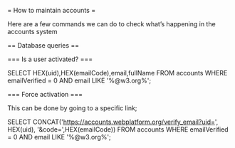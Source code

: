 = How to maintain accounts =

Here are a few commands we can do to check what’s happening in the accounts system

== Database queries ==

=== Is a user activated? ===

  SELECT HEX(uid),HEX(emailCode),email,fullName FROM accounts WHERE emailVerified = 0 AND email LIKE '%@w3.org%';

=== Force activation ===

This can be done by going to a specific link;

  SELECT CONCAT('https://accounts.webplatform.org/verify_email?uid=', HEX(uid), '&code=',HEX(emailCode)) FROM accounts WHERE  emailVerified = 0 AND email LIKE '%@w3.org%';